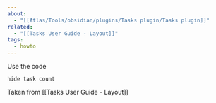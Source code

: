 ```yaml
---
about:
  - "[[Atlas/Tools/obsidian/plugins/Tasks plugin/Tasks plugin]]"
related:
  - "[[Tasks User Guide - Layout]]"
tags:
  - howto
---
```

Use the code 
```
hide task count
```

Taken from [[Tasks User Guide - Layout]]
